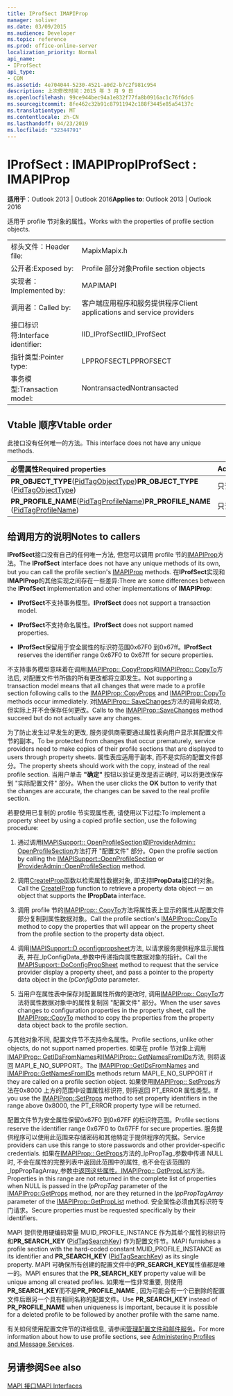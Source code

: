 ```yaml
---
title: IProfSect IMAPIProp
manager: soliver
ms.date: 03/09/2015
ms.audience: Developer
ms.topic: reference
ms.prod: office-online-server
localization_priority: Normal
api_name:
- IProfSect
api_type:
- COM
ms.assetid: 4e704044-5230-4521-a0d2-b7c2f981c954
description: 上次修改时间：2015 年 3 月 9 日
ms.openlocfilehash: 99ce944bec94a1e832f77fa8b0916ac1c76f6dc6
ms.sourcegitcommit: 8fe462c32b91c87911942c188f3445e85a54137c
ms.translationtype: MT
ms.contentlocale: zh-CN
ms.lasthandoff: 04/23/2019
ms.locfileid: "32344791"
---
```

# <a name="iprofsect--imapiprop"></a><span data-ttu-id="03a8c-103">IProfSect : IMAPIProp</span><span class="sxs-lookup"><span data-stu-id="03a8c-103">IProfSect : IMAPIProp</span></span>

  
  
<span data-ttu-id="03a8c-104">**适用于**：Outlook 2013 | Outlook 2016</span><span class="sxs-lookup"><span data-stu-id="03a8c-104">**Applies to**: Outlook 2013 | Outlook 2016</span></span> 
  
<span data-ttu-id="03a8c-105">适用于 profile 节对象的属性。</span><span class="sxs-lookup"><span data-stu-id="03a8c-105">Works with the properties of profile section objects.</span></span> 
  
|||
|:-----|:-----|
|<span data-ttu-id="03a8c-106">标头文件：</span><span class="sxs-lookup"><span data-stu-id="03a8c-106">Header file:</span></span>  <br/> |<span data-ttu-id="03a8c-107">Mapix</span><span class="sxs-lookup"><span data-stu-id="03a8c-107">Mapix.h</span></span>  <br/> |
|<span data-ttu-id="03a8c-108">公开者:</span><span class="sxs-lookup"><span data-stu-id="03a8c-108">Exposed by:</span></span>  <br/> |<span data-ttu-id="03a8c-109">Profile 部分对象</span><span class="sxs-lookup"><span data-stu-id="03a8c-109">Profile section objects</span></span>  <br/> |
|<span data-ttu-id="03a8c-110">实现者：</span><span class="sxs-lookup"><span data-stu-id="03a8c-110">Implemented by:</span></span>  <br/> |<span data-ttu-id="03a8c-111">MAPI</span><span class="sxs-lookup"><span data-stu-id="03a8c-111">MAPI</span></span>  <br/> |
|<span data-ttu-id="03a8c-112">调用者：</span><span class="sxs-lookup"><span data-stu-id="03a8c-112">Called by:</span></span>  <br/> |<span data-ttu-id="03a8c-113">客户端应用程序和服务提供程序</span><span class="sxs-lookup"><span data-stu-id="03a8c-113">Client applications and service providers</span></span>  <br/> |
|<span data-ttu-id="03a8c-114">接口标识符:</span><span class="sxs-lookup"><span data-stu-id="03a8c-114">Interface identifier:</span></span>  <br/> |<span data-ttu-id="03a8c-115">IID_IProfSect</span><span class="sxs-lookup"><span data-stu-id="03a8c-115">IID_IProfSect</span></span>  <br/> |
|<span data-ttu-id="03a8c-116">指针类型:</span><span class="sxs-lookup"><span data-stu-id="03a8c-116">Pointer type:</span></span>  <br/> |<span data-ttu-id="03a8c-117">LPPROFSECT</span><span class="sxs-lookup"><span data-stu-id="03a8c-117">LPPROFSECT</span></span>  <br/> |
|<span data-ttu-id="03a8c-118">事务模型:</span><span class="sxs-lookup"><span data-stu-id="03a8c-118">Transaction model:</span></span>  <br/> |<span data-ttu-id="03a8c-119">Nontransacted</span><span class="sxs-lookup"><span data-stu-id="03a8c-119">Nontransacted</span></span>  <br/> |
   
## <a name="vtable-order"></a><span data-ttu-id="03a8c-120">Vtable 顺序</span><span class="sxs-lookup"><span data-stu-id="03a8c-120">Vtable order</span></span>

<span data-ttu-id="03a8c-121">此接口没有任何唯一的方法。</span><span class="sxs-lookup"><span data-stu-id="03a8c-121">This interface does not have any unique methods.</span></span>
  
|<span data-ttu-id="03a8c-122">**必需属性**</span><span class="sxs-lookup"><span data-stu-id="03a8c-122">**Required properties**</span></span>|<span data-ttu-id="03a8c-123">**Access**</span><span class="sxs-lookup"><span data-stu-id="03a8c-123">**Access**</span></span>|
|:-----|:-----|
|<span data-ttu-id="03a8c-124">**PR_OBJECT_TYPE**([PidTagObjectType](pidtagobjecttype-canonical-property.md))</span><span class="sxs-lookup"><span data-stu-id="03a8c-124">**PR_OBJECT_TYPE** ([PidTagObjectType](pidtagobjecttype-canonical-property.md))</span></span>  <br/> |<span data-ttu-id="03a8c-125">只读</span><span class="sxs-lookup"><span data-stu-id="03a8c-125">Read-only</span></span>  <br/> |
|<span data-ttu-id="03a8c-126">**PR_PROFILE_NAME**([PidTagProfileName](pidtagprofilename-canonical-property.md))</span><span class="sxs-lookup"><span data-stu-id="03a8c-126">**PR_PROFILE_NAME** ([PidTagProfileName](pidtagprofilename-canonical-property.md))</span></span>  <br/> |<span data-ttu-id="03a8c-127">只读</span><span class="sxs-lookup"><span data-stu-id="03a8c-127">Read-only</span></span>  <br/> |
   
## <a name="notes-to-callers"></a><span data-ttu-id="03a8c-128">给调用方的说明</span><span class="sxs-lookup"><span data-stu-id="03a8c-128">Notes to callers</span></span>

<span data-ttu-id="03a8c-129">**IProfSect**接口没有自己的任何唯一方法, 但您可以调用 profile 节的[IMAPIProp](imapipropiunknown.md)方法。</span><span class="sxs-lookup"><span data-stu-id="03a8c-129">The **IProfSect** interface does not have any unique methods of its own, but you can call the profile section's [IMAPIProp](imapipropiunknown.md) methods.</span></span> <span data-ttu-id="03a8c-130">在**IProfSect**实现和**IMAPIProp**的其他实现之间存在一些差异:</span><span class="sxs-lookup"><span data-stu-id="03a8c-130">There are some differences between the **IProfSect** implementation and other implementations of **IMAPIProp**:</span></span>
  
- <span data-ttu-id="03a8c-131">**IProfSect**不支持事务模型。</span><span class="sxs-lookup"><span data-stu-id="03a8c-131">**IProfSect** does not support a transaction model.</span></span> 
    
- <span data-ttu-id="03a8c-132">**IProfSect**不支持命名属性。</span><span class="sxs-lookup"><span data-stu-id="03a8c-132">**IProfSect** does not support named properties.</span></span> 
    
- <span data-ttu-id="03a8c-133">**IProfSect**保留用于安全属性的标识符范围0x67F0 到0x67ff。</span><span class="sxs-lookup"><span data-stu-id="03a8c-133">**IProfSect** reserves the identifier range 0x67F0 to 0x67ff for secure properties.</span></span> 
    
<span data-ttu-id="03a8c-134">不支持事务模型意味着在调用[IMAPIProp:: CopyProps](imapiprop-copyprops.md)和[IMAPIProp:: CopyTo](imapiprop-copyto.md)方法后, 对配置文件节所做的所有更改都将立即发生。</span><span class="sxs-lookup"><span data-stu-id="03a8c-134">Not supporting a transaction model means that all changes that were made to a profile section following calls to the [IMAPIProp::CopyProps](imapiprop-copyprops.md) and [IMAPIProp::CopyTo](imapiprop-copyto.md) methods occur immediately.</span></span> <span data-ttu-id="03a8c-135">对[IMAPIProp:: SaveChanges](imapiprop-savechanges.md)方法的调用会成功, 但实际上并不会保存任何更改。</span><span class="sxs-lookup"><span data-stu-id="03a8c-135">Calls to the [IMAPIProp::SaveChanges](imapiprop-savechanges.md) method succeed but do not actually save any changes.</span></span> 
  
<span data-ttu-id="03a8c-136">为了防止发生过早发生的更改, 服务提供商需要通过属性表向用户显示其配置文件节的副本。</span><span class="sxs-lookup"><span data-stu-id="03a8c-136">To be protected from changes that occur prematurely, service providers need to make copies of their profile sections that are displayed to users through property sheets.</span></span> <span data-ttu-id="03a8c-137">属性表应适用于副本, 而不是实际的配置文件部分。</span><span class="sxs-lookup"><span data-stu-id="03a8c-137">The property sheets should work with the copy, instead of the real profile section.</span></span> <span data-ttu-id="03a8c-138">当用户单击 **"确定"** 按钮以验证更改是否正确时, 可以将更改保存到 "实际配置文件" 部分。</span><span class="sxs-lookup"><span data-stu-id="03a8c-138">When the user clicks the **OK** button to verify that the changes are accurate, the changes can be saved to the real profile section.</span></span> 
  
<span data-ttu-id="03a8c-139">若要使用已复制的 profile 节实现属性表, 请使用以下过程:</span><span class="sxs-lookup"><span data-stu-id="03a8c-139">To implement a property sheet by using a copied profile section, use the following procedure:</span></span>
  
1. <span data-ttu-id="03a8c-140">通过调用[IMAPISupport:: OpenProfileSection](imapisupport-openprofilesection.md)或[IProviderAdmin:: OpenProfileSection](iprovideradmin-openprofilesection.md)方法打开 "配置文件" 部分。</span><span class="sxs-lookup"><span data-stu-id="03a8c-140">Open the profile section by calling the [IMAPISupport::OpenProfileSection](imapisupport-openprofilesection.md) or [IProviderAdmin::OpenProfileSection](iprovideradmin-openprofilesection.md) method.</span></span> 
    
2. <span data-ttu-id="03a8c-141">调用[CreateIProp](createiprop.md)函数以检索属性数据对象, 即支持**IPropData**接口的对象。</span><span class="sxs-lookup"><span data-stu-id="03a8c-141">Call the [CreateIProp](createiprop.md) function to retrieve a property data object — an object that supports the **IPropData** interface.</span></span> 
    
3. <span data-ttu-id="03a8c-142">调用 profile 节的[IMAPIProp:: CopyTo](imapiprop-copyto.md)方法将属性表上显示的属性从配置文件部分复制到属性数据对象。</span><span class="sxs-lookup"><span data-stu-id="03a8c-142">Call the profile section's [IMAPIProp::CopyTo](imapiprop-copyto.md) method to copy the properties that will appear on the property sheet from the profile section to the property data object.</span></span> 
    
4. <span data-ttu-id="03a8c-143">调用[IMAPISupport::D oconfigpropsheet](imapisupport-doconfigpropsheet.md)方法, 以请求服务提供程序显示属性表, 并在_lpConfigData_参数中传递指向属性数据对象的指针。</span><span class="sxs-lookup"><span data-stu-id="03a8c-143">Call the [IMAPISupport::DoConfigPropSheet](imapisupport-doconfigpropsheet.md) method to request that the service provider display a property sheet, and pass a pointer to the property data object in the  _lpConfigData_ parameter.</span></span> 
    
5. <span data-ttu-id="03a8c-144">当用户在属性表中保存对配置属性所做的更改时, 调用[IMAPIProp:: CopyTo](imapiprop-copyto.md)方法将属性数据对象中的属性复制回 "配置文件" 部分。</span><span class="sxs-lookup"><span data-stu-id="03a8c-144">When the user saves changes to configuration properties in the property sheet, call the [IMAPIProp::CopyTo](imapiprop-copyto.md) method to copy the properties from the property data object back to the profile section.</span></span> 
    
<span data-ttu-id="03a8c-145">与其他对象不同, 配置文件节不支持命名属性。</span><span class="sxs-lookup"><span data-stu-id="03a8c-145">Profile sections, unlike other objects, do not support named properties.</span></span> <span data-ttu-id="03a8c-146">如果在 profile 节对象上调用[IMAPIProp:: GetIDsFromNames](imapiprop-getidsfromnames.md)和[IMAPIProp:: GetNamesFromIDs](imapiprop-getnamesfromids.md)方法, 则将返回 MAPI_E_NO_SUPPORT。</span><span class="sxs-lookup"><span data-stu-id="03a8c-146">The [IMAPIProp::GetIDsFromNames](imapiprop-getidsfromnames.md) and [IMAPIProp::GetNamesFromIDs](imapiprop-getnamesfromids.md) methods return MAPI_E_NO_SUPPORT if they are called on a profile section object.</span></span> <span data-ttu-id="03a8c-147">如果使用[IMAPIProp:: SetProps](imapiprop-setprops.md)方法在0x8000 上方的范围中设置属性标识符, 则将返回 PT_ERROR 属性类型。</span><span class="sxs-lookup"><span data-stu-id="03a8c-147">If you use the [IMAPIProp::SetProps](imapiprop-setprops.md) method to set property identifiers in the range above 0x8000, the PT_ERROR property type will be returned.</span></span> 
  
<span data-ttu-id="03a8c-148">配置文件节为安全属性保留0x67F0 到0x67FF 的标识符范围。</span><span class="sxs-lookup"><span data-stu-id="03a8c-148">Profile sections reserve the identifier range 0x67F0 to 0x67FF for secure properties.</span></span> <span data-ttu-id="03a8c-149">服务提供程序可以使用此范围来存储密码和其他特定于提供程序的凭据。</span><span class="sxs-lookup"><span data-stu-id="03a8c-149">Service providers can use this range to store passwords and other provider-specific credentials.</span></span> <span data-ttu-id="03a8c-150">如果在[IMAPIProp:: GetProps](imapiprop-getprops.md)方法的_lpPropTag_参数中传递 NULL 时, 不会在属性的完整列表中返回此范围中的属性, 也不会在该范围的_lppPropTagArray_参数[中返回这些属性。IMAPIProp:: GetPropList](imapiprop-getproplist.md)方法。</span><span class="sxs-lookup"><span data-stu-id="03a8c-150">Properties in this range are not returned in the complete list of properties when NULL is passed in the  _lpPropTag_ parameter of the [IMAPIProp::GetProps](imapiprop-getprops.md) method, nor are they returned in the  _lppPropTagArray_ parameter of the [IMAPIProp::GetPropList](imapiprop-getproplist.md) method.</span></span> <span data-ttu-id="03a8c-151">安全属性必须由其标识符专门请求。</span><span class="sxs-lookup"><span data-stu-id="03a8c-151">Secure properties must be requested specifically by their identifiers.</span></span> 
  
<span data-ttu-id="03a8c-152">MAPI 提供使用硬编码常量 MUID_PROFILE_INSTANCE 作为其单个属性的标识符和**PR_SEARCH_KEY** ([PidTagSearchKey](pidtagsearchkey-canonical-property.md)) 作为配置文件节。</span><span class="sxs-lookup"><span data-stu-id="03a8c-152">MAPI furnishes a profile section with the hard-coded constant MUID_PROFILE_INSTANCE as its identifier and **PR_SEARCH_KEY** ([PidTagSearchKey](pidtagsearchkey-canonical-property.md)) as its single property.</span></span> <span data-ttu-id="03a8c-153">MAPI 可确保所有创建的配置文件中的**PR_SEARCH_KEY**属性值都是唯一的。</span><span class="sxs-lookup"><span data-stu-id="03a8c-153">MAPI ensures that the **PR_SEARCH_KEY** property value will be unique among all created profiles.</span></span> <span data-ttu-id="03a8c-154">如果唯一性非常重要, 则使用**PR_SEARCH_KEY**而不是**PR_PROFILE_NAME** , 因为可能会有一个已删除的配置文件后跟另一个具有相同名称的配置文件。</span><span class="sxs-lookup"><span data-stu-id="03a8c-154">Use **PR_SEARCH_KEY** instead of **PR_PROFILE_NAME** when uniqueness is important, because it is possible for a deleted profile to be followed by another profile with the same name.</span></span> 
  
<span data-ttu-id="03a8c-155">有关如何使用配置文件节的详细信息, 请参阅[管理配置文件和邮件服务](administering-profiles-and-message-services.md)。</span><span class="sxs-lookup"><span data-stu-id="03a8c-155">For more information about how to use profile sections, see [Administering Profiles and Message Services](administering-profiles-and-message-services.md).</span></span>
  
## <a name="see-also"></a><span data-ttu-id="03a8c-156">另请参阅</span><span class="sxs-lookup"><span data-stu-id="03a8c-156">See also</span></span>



[<span data-ttu-id="03a8c-157">MAPI 接口</span><span class="sxs-lookup"><span data-stu-id="03a8c-157">MAPI Interfaces</span></span>](mapi-interfaces.md)

